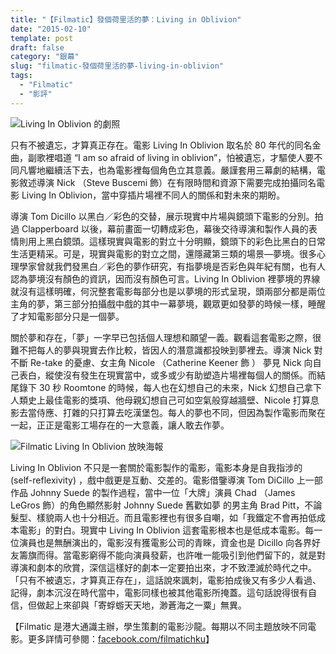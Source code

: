 ```yaml
---
title: "【Filmatic】發個荷里活的夢：Living in Oblivion"
date: "2015-02-10"
template: post
draft: false
category: "銀幕"
slug: "filmatic-發個荷里活的夢-living-in-oblivion"
tags:
  - "Filmatic"
  - "影評"
---
```


![Living In Oblivion 的劇照](/media/unknown.png)

只有不被遺忘，才算真正存在。電影 Living In Oblivion 取名於 80 年代的同名金曲，副歌裡唱道 “I am so afraid of living in oblivion”，怕被遺忘，才驅使人要不同凡響地繼續活下去，也為電影裡每個角色立其意義。嚴謹套用三幕劇的結構，電影敘述導演 Nick （Steve Buscemi 飾）在有限時間和資源下需要完成拍攝同名電影 Living In Oblivion，當中穿插片場裡不同人的關係和對未來的期盼。

導演 Tom Dicillo 以黑白／彩色的交替，展示現實中片場與鏡頭下電影的分別。拍過 Clapperboard 以後，幕前畫面一切轉成彩色，幕後交待導演和製作人員的表情則用上黑白鏡頭。這樣現實與電影的對立十分明顯，鏡頭下的彩色比黑白的日常生活更精采。可是，現實與電影的對立之間，還隱藏第三類的場景—夢境。很多心理學家曾就我們發黑白／彩色的夢作研究，有指夢境是否彩色與年紀有關，也有人認為夢境沒有顏色的資訊，因而沒有顏色可言。Living In Oblivion 裡夢境的界線就沒有這樣明確，何況整套電影每部分也是以夢境的形式呈現，頭兩部分都是兩位主角的夢，第三部分拍攝戲中戲的其中一幕夢境，觀眾更如發夢的時候一樣，睡醒了才知電影部分只是一個夢。

關於夢和存在，「夢」一字早已包括個人理想和願望一義。觀看這套電影之際，很難不把每人的夢與現實去作比較，皆因人的潛意識都投映到夢裡去。導演 Nick 對不斷 Re-take 的憂慮、女主角 Nicole （Catherine Keener 飾 ） 夢見 Nick 向自己表白，縱使沒有發生在現實當中，或多或少有助塑造片場裡每個人的關係。而結尾錄下 30 秒 Roomtone 的時候，每人也在幻想自己的未來，Nick 幻想自己拿下人類史上最佳電影的獎項、他母親幻想自己可如空氣般穿越牆壁、Nicole 打算息影去當侍應、打雜的只打算去吃漢堡包。每人的夢也不同，但因為製作電影而聚在一起，正正是電影工場存在的一大意義，讓人敢去作夢。

![Filmatic Living In Oblivion 放映海報](/media/living-in-oblivion-facebook-post.jpg)

Living In Oblivion 不只是一套關於電影製作的電影，電影本身是自我指涉的 (self-reflexivity) ，戲中戲更是互動、交差的。電影借鑒導演 Tom DiCillo 上一部作品 Johnny Suede 的製作過程，當中一位「大牌」演員 Chad （James LeGros 飾）的角色顯然影射 Johnny Suede 舊歡如夢 的男主角 Brad Pitt，不論髮型、樣貌兩人也十分相近。而且電影裡也有很多自嘲，如「我鐵定不會再拍低成本電影」的對白。現實中 Living In Oblivion 這套電影根本也是低成本電影。每一位演員也是無酬演出的，電影沒有獲電影公司的青睞，資金也是 Dicillo 向各界好友籌旗而得。當電影窮得不能向演員發薪，也許唯一能吸引到他們留下的，就是對導演和劇本的欣賞，深信這樣好的劇本一定要拍出來，才不致湮滅於時代之中。「只有不被遺忘，才算真正存在」，這話說來諷刺，電影拍成後又有多少人看過、記得，劇本沉沒在時代當中，電影同樣也被其他電影所掩蓋。這句話說得很有自信，但做起上來卻與「寄蜉蝣天天地，渺蒼海之一粟」無異。

【Filmatic 是港大通識主辦，學生策劃的電影沙龍。每期以不同主題放映不同電影。更多詳情可參閱：[facebook.com/filmatichku](http://www.facebook.com/filmatichku)】

